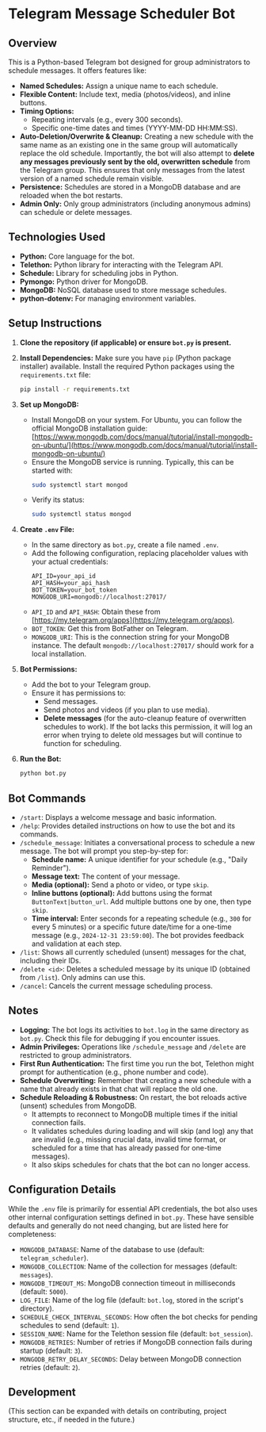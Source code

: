 # Telegram Message Scheduler Bot

## Overview

This is a Python-based Telegram bot designed for group administrators to schedule messages. It offers features like:

*   **Named Schedules:** Assign a unique name to each schedule.
*   **Flexible Content:** Include text, media (photos/videos), and inline buttons.
*   **Timing Options:**
    *   Repeating intervals (e.g., every 300 seconds).
    *   Specific one-time dates and times (YYYY-MM-DD HH:MM:SS).
*   **Auto-Deletion/Overwrite & Cleanup:** Creating a new schedule with the same name as an existing one in the same group will automatically replace the old schedule. Importantly, the bot will also attempt to **delete any messages previously sent by the old, overwritten schedule** from the Telegram group. This ensures that only messages from the latest version of a named schedule remain visible.
*   **Persistence:** Schedules are stored in a MongoDB database and are reloaded when the bot restarts.
*   **Admin Only:** Only group administrators (including anonymous admins) can schedule or delete messages.

## Technologies Used

*   **Python:** Core language for the bot.
*   **Telethon:** Python library for interacting with the Telegram API.
*   **Schedule:** Library for scheduling jobs in Python.
*   **Pymongo:** Python driver for MongoDB.
*   **MongoDB:** NoSQL database used to store message schedules.
*   **python-dotenv:** For managing environment variables.

## Setup Instructions

1.  **Clone the repository (if applicable) or ensure `bot.py` is present.**

2.  **Install Dependencies:**
    Make sure you have `pip` (Python package installer) available. Install the required Python packages using the `requirements.txt` file:
    ```bash
    pip install -r requirements.txt
    ```

3.  **Set up MongoDB:**
    *   Install MongoDB on your system. For Ubuntu, you can follow the official MongoDB installation guide: [https://www.mongodb.com/docs/manual/tutorial/install-mongodb-on-ubuntu/](https://www.mongodb.com/docs/manual/tutorial/install-mongodb-on-ubuntu/)
    *   Ensure the MongoDB service is running. Typically, this can be started with:
        ```bash
        sudo systemctl start mongod
        ```
    *   Verify its status:
        ```bash
        sudo systemctl status mongod
        ```

4.  **Create `.env` File:**
    *   In the same directory as `bot.py`, create a file named `.env`.
    *   Add the following configuration, replacing placeholder values with your actual credentials:
        ```env
        API_ID=your_api_id
        API_HASH=your_api_hash
        BOT_TOKEN=your_bot_token
        MONGODB_URI=mongodb://localhost:27017/
        ```
    *   `API_ID` and `API_HASH`: Obtain these from [https://my.telegram.org/apps](https://my.telegram.org/apps).
    *   `BOT_TOKEN`: Get this from BotFather on Telegram.
    *   `MONGODB_URI`: This is the connection string for your MongoDB instance. The default `mongodb://localhost:27017/` should work for a local installation.

5.  **Bot Permissions:**
    *   Add the bot to your Telegram group.
    *   Ensure it has permissions to:
        *   Send messages.
        *   Send photos and videos (if you plan to use media).
        *   **Delete messages** (for the auto-cleanup feature of overwritten schedules to work). If the bot lacks this permission, it will log an error when trying to delete old messages but will continue to function for scheduling.

6.  **Run the Bot:**
    ```bash
    python bot.py
    ```

## Bot Commands

*   `/start`: Displays a welcome message and basic information.
*   `/help`: Provides detailed instructions on how to use the bot and its commands.
*   `/schedule_message`: Initiates a conversational process to schedule a new message. The bot will prompt you step-by-step for:
    *   **Schedule name:** A unique identifier for your schedule (e.g., "Daily Reminder").
    *   **Message text:** The content of your message.
    *   **Media (optional):** Send a photo or video, or type `skip`.
    *   **Inline buttons (optional):** Add buttons using the format `ButtonText|button_url`. Add multiple buttons one by one, then type `skip`.
    *   **Time interval:** Enter seconds for a repeating schedule (e.g., `300` for every 5 minutes) or a specific future date/time for a one-time message (e.g., `2024-12-31 23:59:00`).
    The bot provides feedback and validation at each step.
*   `/list`: Shows all currently scheduled (unsent) messages for the chat, including their IDs.
*   `/delete <id>`: Deletes a scheduled message by its unique ID (obtained from `/list`). Only admins can use this.
*   `/cancel`: Cancels the current message scheduling process.

## Notes

*   **Logging:** The bot logs its activities to `bot.log` in the same directory as `bot.py`. Check this file for debugging if you encounter issues.
*   **Admin Privileges:** Operations like `/schedule_message` and `/delete` are restricted to group administrators.
*   **First Run Authentication:** The first time you run the bot, Telethon might prompt for authentication (e.g., phone number and code).
*   **Schedule Overwriting:** Remember that creating a new schedule with a name that already exists in that chat will replace the old one.
*   **Schedule Reloading & Robustness:** On restart, the bot reloads active (unsent) schedules from MongoDB.
    *   It attempts to reconnect to MongoDB multiple times if the initial connection fails.
    *   It validates schedules during loading and will skip (and log) any that are invalid (e.g., missing crucial data, invalid time format, or scheduled for a time that has already passed for one-time messages).
    *   It also skips schedules for chats that the bot can no longer access.

## Configuration Details

While the `.env` file is primarily for essential API credentials, the bot also uses other internal configuration settings defined in `bot.py`. These have sensible defaults and generally do not need changing, but are listed here for completeness:

*   `MONGODB_DATABASE`: Name of the database to use (default: `telegram_scheduler`).
*   `MONGODB_COLLECTION`: Name of the collection for messages (default: `messages`).
*   `MONGODB_TIMEOUT_MS`: MongoDB connection timeout in milliseconds (default: `5000`).
*   `LOG_FILE`: Name of the log file (default: `bot.log`, stored in the script's directory).
*   `SCHEDULE_CHECK_INTERVAL_SECONDS`: How often the bot checks for pending schedules to send (default: `1`).
*   `SESSION_NAME`: Name for the Telethon session file (default: `bot_session`).
*   `MONGODB_RETRIES`: Number of retries if MongoDB connection fails during startup (default: `3`).
*   `MONGODB_RETRY_DELAY_SECONDS`: Delay between MongoDB connection retries (default: `2`).

## Development

(This section can be expanded with details on contributing, project structure, etc., if needed in the future.)
